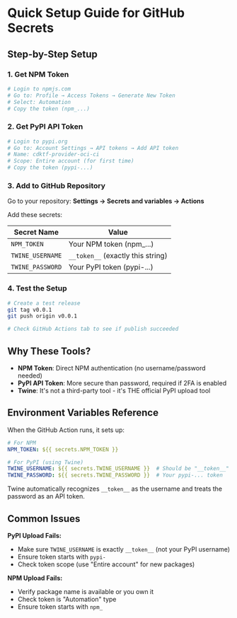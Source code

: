# Quick Setup Guide for GitHub Secrets

## Step-by-Step Setup

### 1. Get NPM Token
```bash
# Login to npmjs.com
# Go to: Profile → Access Tokens → Generate New Token
# Select: Automation
# Copy the token (npm_...)
```

### 2. Get PyPI API Token
```bash
# Login to pypi.org
# Go to: Account Settings → API tokens → Add API token
# Name: cdktf-provider-oci-ci
# Scope: Entire account (for first time)
# Copy the token (pypi-...)
```

### 3. Add to GitHub Repository

Go to your repository: **Settings → Secrets and variables → Actions**

Add these secrets:

| Secret Name | Value |
|------------|-------|
| `NPM_TOKEN` | Your NPM token (npm_...) |
| `TWINE_USERNAME` | `__token__` (exactly this string) |
| `TWINE_PASSWORD` | Your PyPI token (pypi-...) |

### 4. Test the Setup

```bash
# Create a test release
git tag v0.0.1
git push origin v0.0.1

# Check GitHub Actions tab to see if publish succeeded
```

## Why These Tools?

- **NPM Token**: Direct NPM authentication (no username/password needed)
- **PyPI API Token**: More secure than password, required if 2FA is enabled
- **Twine**: It's not a third-party tool - it's THE official PyPI upload tool

## Environment Variables Reference

When the GitHub Action runs, it sets up:
```yaml
# For NPM
NPM_TOKEN: ${{ secrets.NPM_TOKEN }}

# For PyPI (using Twine)
TWINE_USERNAME: ${{ secrets.TWINE_USERNAME }}  # Should be "__token__"
TWINE_PASSWORD: ${{ secrets.TWINE_PASSWORD }}  # Your pypi-... token
```

Twine automatically recognizes `__token__` as the username and treats the password as an API token.

## Common Issues

**PyPI Upload Fails:**
- Make sure `TWINE_USERNAME` is exactly `__token__` (not your PyPI username)
- Ensure token starts with `pypi-`
- Check token scope (use "Entire account" for new packages)

**NPM Upload Fails:**
- Verify package name is available or you own it
- Check token is "Automation" type
- Ensure token starts with `npm_`